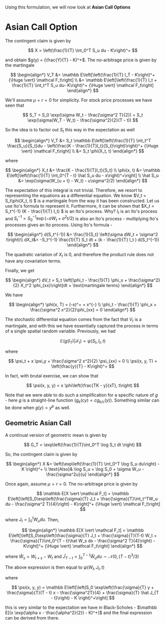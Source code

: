 Using this formulation, we will now look at **Asian Call Options**

# Asian Call Option

The contingent claim is given by

$$
X = \left(\frac{1}{T} \int_0^T S_u du - K\right)^+
$$

and obtain $g(y) = (\frac{Y}{T} - K)^+$. The no-arbitrage price is given by the martingale

$$
\begin{align*}
    V_T &= \mathbb E\left[\left(\frac{1}{T} I_T - K\right)^+ {\Huge \vert} \mathcal F_t\right] \\
&= \mathbb E\left[\left(\frac{1}{T} I_t + \frac{1}{T} \int_t^T S_u du- K\right)^+ {\Huge \vert} \mathcal F_t\right] 
\end{align*}
$$

We'll assume $\mu = r = 0$ for simplicity. For stock price processes we have seen that

$$
S_T = S_0 \exp(\sigma W_t - \frac{\sigma^2 T}{2}) = S_t \exp(\sigma(W_T - W_t) - \frac{\sigma^2}{2}(T - t))
$$

So the idea is to factor out $S_t$ this way in the expectation as well

$$
\begin{align*}
    V_T 
&= S_t \mathbb E\left[\left(\frac{1}{T} \int_t^T \frac{S_u}{S_t}du - \left(\frac{K - \frac{1}{T}I_t}{S_t}\right)\right)^+ {\Huge \vert} \mathcal F_t\right] \\
&= S_t \phi(X_t, t)
\end{align*}
$$

where

$$
\begin{align*}
X_t &= \frac{K - \frac{1}{T}I_t}{S_t} \\
\phi(x, t) &= \mathbb E\left[\left(\frac{1}{T} \int_0^{T - t} \hat S_u du - x\right)^+\right] \\
\hat S_u &= \exp(\sigma(W_{u + t} - W_t) - u\sigma^2/2)
\end{align*}
$$

The expectation of this integral is not trivial. Therefore, we resort to representing the equations as a differential equation. We know $V_t = S_t\phi(X_t, t) $ is a martingale from the way it has been constructed. Let us use Ito's formula to represent it. Furthermore, it can be shown that $X_t = S_t^{-1} (K - \frac{1}{T} I_t) $ is an Ito's process. Why? $I_t$ is an Ito's process and $S_t^{-1} = S_0^{-1} \exp(-\sigma W_t + \sigma^2t/2)$ is also an Ito's process - multiplying Ito's processes gives an Ito process. Using Ito's formula -

$$
\begin{align*}
d(S_t^{-1}) &= \frac{1}{S_t} \left(\sigma dW_t + \sigma^2 t\right)\\
dX_t&= -S_t^{-1} \frac{1}{T} S_t dt + (k - \frac{1}{T} I_t ) d(S_t^{-1})
\end{align*}
$$

The quadratic variation of $X_t$ is $0$, and therefore the product rule does not have any covariation terms.

Finally, we get

$$
\begin{align*}
dV_t =  S_t \left[\phi_t - \frac{1}{T} \phi_x + \frac{\sigma^2}{2} X_t^2 \phi_{xx}\right]dt + \text{martingale terms}
\end{align*}
$$

We have

$$
\begin{align*}
\phi(x, T) = (-x)^+ = x^{-} \\
\phi_t - \frac{1}{T} \phi_x + \frac{\sigma^2 x^2}{2}\phi_{xx} = 0
\end{align*}
$$

The stochastic differential equation comes from the fact that $V_t$ is a martingale, and with this we have essentially captured the process in terms of a single spatial random variable. Previously, we had

$$
\mathbb E(g(I_T) \vert \mathcal F_t) = \psi(S_t, I_t, t)
$$

where 

$$
\psi_t + x \psi_y + \frac{\sigma^2 x^2}{2} \psi_{xx} = 0 \\
\psi(x, y, T) = \left(\frac{y}{T} - K\right)^+
$$

In fact, with brutal exercise, we can show that

$$
\psi(x, y, y) = x \phi\left(\frac{TK - y}{xT}, t\right)
$$

Note that we were able to do such a simplification for a specific nature of $g$ - here $g$ is a straight-line function ($g_k(cy) = cg_{k/c}(y)$). Something similar can be done when $g(y) = y^p$ as well.

## Geometric Asian Call

A continual version of geometric mean is given by

$$
G_T = \exp\left(\frac{1}{T}\int_0^T \log S_t dt \right)
$$

So, the contingent claim is given by

$$
\begin{align*}
X &= \left(\exp\left(\frac{1}{T} \int_0^T \log S_u du\right) -K \right)^+ \\
\text{Also}& \log S_u = \log S_0 + \sigma W_u - \frac{\sigma^2u}{u} 
\end{align*}
$$

 Once again, assume $\mu = r = 0$. The no-arbitrage price is given by

$$
\mathbb E[X \vert \mathcal F_t] = \mathbb E\left[\left[S_0\exp\left(\frac{\sigma}{T} J_t + \frac{\sigma}{T}\int_t^TW_u du - \frac{\sigma^2 T}{4}\right) - K\right]^+ {\Huge \vert} \mathcal F_t\right]
$$

where $J_t = \int_0^t W_u du$. Then,

$$
\begin{align*}
\mathbb E[X \vert \mathcal F_t] = \mathbb E\left[\left[S_0\exp\left(\frac{\sigma}{T} J_t + \frac{\sigma}{T}(T-t) W_t + \frac{\sigma}{T}\int_0^{T - t}\hat W_s ds - \frac{\sigma^2 T}{4}\right) - K\right]^+ {\Huge \vert} \mathcal F_t\right]
\end{align*}
$$

where $\hat W_s = W_{t + s} - W_t$ and $\hat J_{T - t} = \int_0^{T - t} \hat W_u du \sim \mathcal N(0, (T - t)^3/3)$

The above expression is then equal to $\psi(W_t, J_t, t)$

where

$$
\psi(x, y, y) = \mathbb E\left[\left(S_0 \exp\left(\frac{\sigma}{T} y + \frac{\sigma}{T}(T - t) x - \frac{\sigma^2T}{4} + \frac{\sigma}{T} \hat J_{T - t}\right) - K \right)^+\right]
$$

this is very similar to the expectation we have in Black-Scholes - $\mathbb E[(x \exp(\alpha x - \frac{\alpha^2}{2}) - K)^+]$ and the final expression can be derived from there.
